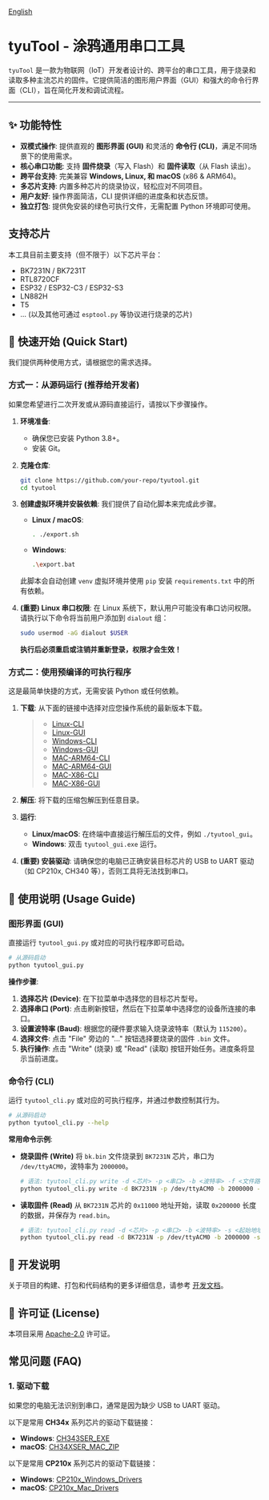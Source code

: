 [English](README.md)

# tyuTool - 涂鸦通用串口工具

`tyuTool` 是一款为物联网（IoT）开发者设计的、跨平台的串口工具，用于烧录和读取多种主流芯片的固件。它提供简洁的图形用户界面（GUI）和强大的命令行界面（CLI），旨在简化开发和调试流程。

---

## ✨ 功能特性

- **双模式操作**: 提供直观的 **图形界面 (GUI)** 和灵活的 **命令行 (CLI)**，满足不同场景下的使用需求。
- **核心串口功能**: 支持 **固件烧录**（写入 Flash）和 **固件读取**（从 Flash 读出）。
- **跨平台支持**: 完美兼容 **Windows, Linux, 和 macOS** (x86 & ARM64)。
- **多芯片支持**: 内置多种芯片的烧录协议，轻松应对不同项目。
- **用户友好**: 操作界面简洁，CLI 提供详细的进度条和状态反馈。
- **独立打包**: 提供免安装的绿色可执行文件，无需配置 Python 环境即可使用。

## 支持芯片

本工具目前主要支持（但不限于）以下芯片平台：

- BK7231N / BK7231T
- RTL8720CF
- ESP32 / ESP32-C3 / ESP32-S3
- LN882H
- T5
- ... (以及其他可通过 `esptool.py` 等协议进行烧录的芯片)

## 🚀 快速开始 (Quick Start)

我们提供两种使用方式，请根据您的需求选择。

### 方式一：从源码运行 (推荐给开发者)

如果您希望进行二次开发或从源码直接运行，请按以下步骤操作。

1.  **环境准备**:
    - 确保您已安装 Python 3.8+。
    - 安装 Git。

2.  **克隆仓库**:
    ```bash
    git clone https://github.com/your-repo/tyutool.git
    cd tyutool
    ```

3.  **创建虚拟环境并安装依赖**:
    我们提供了自动化脚本来完成此步骤。
    - **Linux / macOS**:
      ```bash
      . ./export.sh
      ```
    - **Windows**:
      ```bash
      .\export.bat
      ```
    此脚本会自动创建 `venv` 虚拟环境并使用 `pip` 安装 `requirements.txt` 中的所有依赖。

4.  **(重要) Linux 串口权限**:
    在 Linux 系统下，默认用户可能没有串口访问权限。请执行以下命令将当前用户添加到 `dialout` 组：
    ```bash
    sudo usermod -aG dialout $USER
    ```
    **执行后必须重启或注销并重新登录，权限才会生效！**

### 方式二：使用预编译的可执行程序

这是最简单快捷的方式，无需安装 Python 或任何依赖。

1.  **下载**: 从下面的链接中选择对应您操作系统的最新版本下载。

    > - [Linux-CLI](https://images.tuyacn.com/smart/embed/package/vscode/data/ide_serial/tyutool_cli.tar.gz)
    > - [Linux-GUI](https://images.tuyacn.com/smart/embed/package/vscode/data/ide_serial/tyutool_gui.tar.gz)
    > - [Windows-CLI](https://images.tuyacn.com/smart/embed/package/vscode/data/ide_serial/win_tyutool_cli.tar.gz)
    > - [Windows-GUI](https://images.tuyacn.com/smart/embed/package/vscode/data/ide_serial/win_tyutool_gui.tar.gz)
    > - [MAC-ARM64-CLI](https://images.tuyacn.com/smart/embed/package/vscode/data/ide_serial/darwin_arm64_tyutool_cli.tar.gz)
    > - [MAC-ARM64-GUI](https://images.tuyacn.com/smart/embed/package/vscode/data/ide_serial/darwin_arm64_tyutool_gui.tar.gz)
    > - [MAC-X86-CLI](https://images.tuyacn.com/smart/embed/package/vscode/data/ide_serial/darwin_x86_tyutool_cli.tar.gz)
    > - [MAC-X86-GUI](https://images.tuyacn.com/smart/embed/package/vscode/data/ide_serial/darwin_x86_tyutool_gui.tar.gz)

2.  **解压**: 将下载的压缩包解压到任意目录。
3.  **运行**:
    - **Linux/macOS**: 在终端中直接运行解压后的文件，例如 `./tyutool_gui`。
    - **Windows**: 双击 `tyutool_gui.exe` 运行。
4.  **(重要) 安装驱动**: 请确保您的电脑已正确安装目标芯片的 USB to UART 驱动（如 CP210x, CH340 等），否则工具将无法找到串口。


## 📖 使用说明 (Usage Guide)

### 图形界面 (GUI)

直接运行 `tyutool_gui.py` 或对应的可执行程序即可启动。

```bash
# 从源码启动
python tyutool_gui.py
```

**操作步骤**:
1.  **选择芯片 (Device)**: 在下拉菜单中选择您的目标芯片型号。
2.  **选择串口 (Port)**: 点击刷新按钮，然后在下拉菜单中选择您的设备所连接的串口。
3.  **设置波特率 (Baud)**: 根据您的硬件要求输入烧录波特率（默认为 `115200`）。
4.  **选择文件**: 点击 "File" 旁边的 "..." 按钮选择要烧录的固件 `.bin` 文件。
5.  **执行操作**: 点击 "Write" (烧录) 或 "Read" (读取) 按钮开始任务。进度条将显示当前进度。

### 命令行 (CLI)

运行 `tyutool_cli.py` 或对应的可执行程序，并通过参数控制其行为。

```bash
# 从源码启动
python tyutool_cli.py --help
```

**常用命令示例**:

- **烧录固件 (Write)**
  将 `bk.bin` 文件烧录到 `BK7231N` 芯片，串口为 `/dev/ttyACM0`，波特率为 `2000000`。
  ```bash
  # 语法: tyutool_cli.py write -d <芯片> -p <串口> -b <波特率> -f <文件路径>
  python tyutool_cli.py write -d BK7231N -p /dev/ttyACM0 -b 2000000 -f ./bk.bin
  ```

- **读取固件 (Read)**
  从 `BK7231N` 芯片的 `0x11000` 地址开始，读取 `0x200000` 长度的数据，并保存为 `read.bin`。
  ```bash
  # 语法: tyutool_cli.py read -d <芯片> -p <串口> -b <波特率> -s <起始地址> -l <长度> -f <保存路径>
  python tyutool_cli.py read -d BK7231N -p /dev/ttyACM0 -b 2000000 -s 0x11000 -l 0x200000 -f read.bin
  ```

## 📝 开发说明

关于项目的构建、打包和代码结构的更多详细信息，请参考 [开发文档](tools/develop.md)。

## 📄 许可证 (License)

本项目采用 [Apache-2.0](LICENSE) 许可证。

## 常见问题 (FAQ)

### 1. 驱动下载

如果您的电脑无法识别到串口，通常是因为缺少 USB to UART 驱动。

以下是常用 **CH34x** 系列芯片的驱动下载链接：

- **Windows**: [CH343SER_EXE](https://www.wch.cn/downloads/ch343ser_exe.html)
- **macOS**: [CH34XSER_MAC_ZIP](https://www.wch.cn/downloads/CH34XSER_MAC_ZIP.html)

以下是常用 **CP210x** 系列芯片的驱动下载链接：

- **Windows**: [CP210x_Windows_Drivers](https://www.silabs.com/documents/public/software/CP210x_Windows_Drivers.zip)
- **macOS**: [CP210x_Mac_Drivers](https://www.silabs.com/documents/public/software/Mac_OSX_VCP_Driver.zip)
